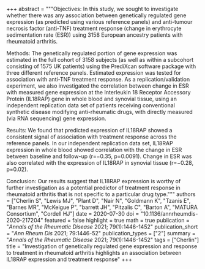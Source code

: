 +++
abstract = """Objectives: In this study, we sought to investigate whether there was any association between genetically regulated gene expression (as predicted using various reference panels) and anti-tumour necrosis factor (anti-TNF) treatment response (change in erythrocyte sedimentation rate (ESR)) using 3158 European ancestry patients with rheumatoid arthritis.

Methods: The genetically regulated portion of gene expression was estimated in the full cohort of 3158 subjects (as well as within a subcohort consisting of 1575 UK patients) using the PrediXcan software package with three different reference panels. Estimated expression was tested for association with anti-TNF treatment response. As a replication/validation experiment, we also investigated the correlation between change in ESR with measured gene expression at the Interleukin 18 Receptor Accessory Protein (IL18RAP) gene in whole blood and synovial tissue, using an independent replication data set of patients receiving conventional synthetic disease modifying anti-rheumatic drugs, with directly measured (via RNA sequencing) gene expression.

Results: We found that predicted expression of IL18RAP showed a consistent signal of association with treatment response across the reference panels. In our independent replication data set, IL18RAP expression in whole blood showed correlation with the change in ESR between baseline and follow-up (r=−0.35, p=0.0091). Change in ESR was also correlated with the expression of IL18RAP in synovial tissue (r=−0.28, p=0.02).

Conclusion: Our results suggest that IL18RAP expression is worthy of further investigation as a potential predictor of treatment response in rheumatoid arthritis that is not specific to a particular drug type."""
authors = ["Cherlin S", "Lewis MJ", "Plant D", "Nair N", "Goldmann K", "Tzanis E", "Barnes MR", "McKeigue P", "barrett JH", "Pitzalis C", "Barton A", "MATURA Consortium", "Cordell HJ"]
date = 2020-07-30
doi = "10.1136/annrheumdis-2020-217204"
featured = false
highlight = true
math = true
publication = "*Annals of the Rheumatic Disease* 2021; 79(1):1446-1452"
publication_short = "*Ann Rheum Dis* 2021; 79:1446-52"
publication_types = ["2"]
summary = "*Annals of the Rheumatic Disease* 2021; 79(1):1446-1452"
tags = ["Cherlin"]
title = "Investigation of genetically regulated gene expression and response to treatment in rheumatoid arthritis highlights an association between IL18RAP expression and treatment response"
+++
